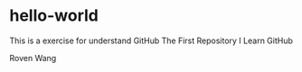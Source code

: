# hello-world
This is a exercise for understand GitHub
The First Repository I Learn GitHub

Roven Wang
